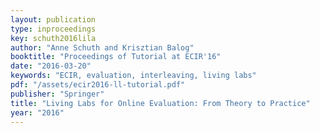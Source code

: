 ```yaml
---
layout: publication
type: inproceedings
key: schuth2016lila
author: "Anne Schuth and Krisztian Balog"
booktitle: "Proceedings of Tutorial at ECIR'16"
date: "2016-03-20"
keywords: "ECIR, evaluation, interleaving, living labs"
pdf: "/assets/ecir2016-ll-tutorial.pdf"
publisher: "Springer"
title: "Living Labs for Online Evaluation: From Theory to Practice"
year: "2016"
---
```

